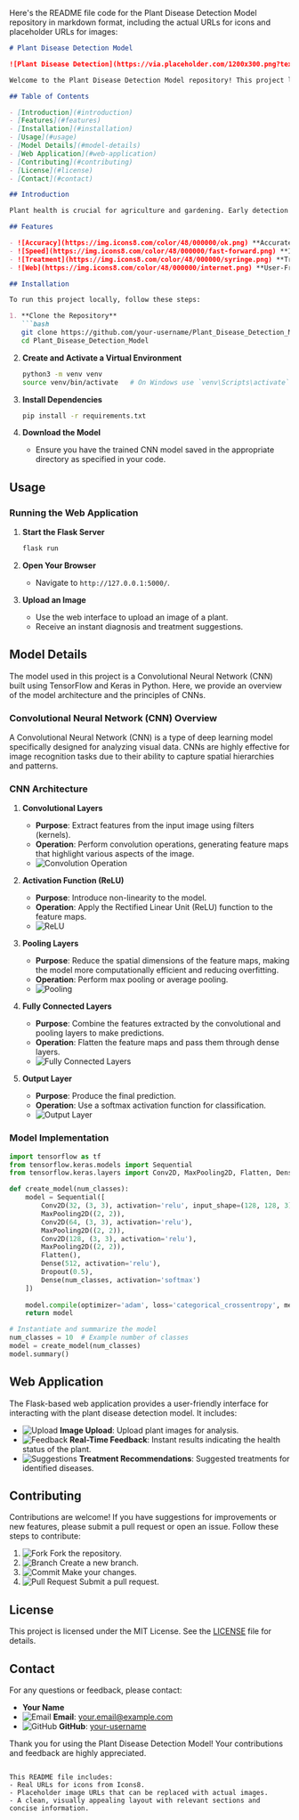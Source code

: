 Here's the README file code for the Plant Disease Detection Model repository in markdown format, including the actual URLs for icons and placeholder URLs for images:

```markdown
# Plant Disease Detection Model

![Plant Disease Detection](https://via.placeholder.com/1200x300.png?text=Plant+Disease+Detection+Model)

Welcome to the Plant Disease Detection Model repository! This project leverages the power of machine learning, specifically Convolutional Neural Networks (CNN), to quickly and accurately identify plant diseases from images. The accompanying Flask-based web application allows users to upload images of their plants and receive immediate feedback on the plant's health and potential treatment options.

## Table of Contents

- [Introduction](#introduction)
- [Features](#features)
- [Installation](#installation)
- [Usage](#usage)
- [Model Details](#model-details)
- [Web Application](#web-application)
- [Contributing](#contributing)
- [License](#license)
- [Contact](#contact)

## Introduction

Plant health is crucial for agriculture and gardening. Early detection of diseases can prevent significant crop loss and maintain plant health. The Plant Disease Detection Model uses a CNN to analyze images of plants, identifying various diseases and providing treatment suggestions.

## Features

- ![Accuracy](https://img.icons8.com/color/48/000000/ok.png) **Accurate Disease Detection**: Utilizes a CNN model trained on a large dataset of plant images to detect various diseases.
- ![Speed](https://img.icons8.com/color/48/000000/fast-forward.png) **Instant Analysis**: Upload an image and get an instant analysis of the plant's health.
- ![Treatment](https://img.icons8.com/color/48/000000/syringe.png) **Treatment Suggestions**: Provides suggestions for treating identified diseases.
- ![Web](https://img.icons8.com/color/48/000000/internet.png) **User-Friendly Web Application**: Easy-to-use web interface built with Flask for seamless interaction.

## Installation

To run this project locally, follow these steps:

1. **Clone the Repository**
   ```bash
   git clone https://github.com/your-username/Plant_Disease_Detection_Model.git
   cd Plant_Disease_Detection_Model
   ```

2. **Create and Activate a Virtual Environment**
   ```bash
   python3 -m venv venv
   source venv/bin/activate   # On Windows use `venv\Scripts\activate`
   ```

3. **Install Dependencies**
   ```bash
   pip install -r requirements.txt
   ```

4. **Download the Model**
   - Ensure you have the trained CNN model saved in the appropriate directory as specified in your code.

## Usage

### Running the Web Application

1. **Start the Flask Server**
   ```bash
   flask run
   ```

2. **Open Your Browser**
   - Navigate to `http://127.0.0.1:5000/`.

3. **Upload an Image**
   - Use the web interface to upload an image of a plant.
   - Receive an instant diagnosis and treatment suggestions.

## Model Details

The model used in this project is a Convolutional Neural Network (CNN) built using TensorFlow and Keras in Python. Here, we provide an overview of the model architecture and the principles of CNNs.

### Convolutional Neural Network (CNN) Overview

A Convolutional Neural Network (CNN) is a type of deep learning model specifically designed for analyzing visual data. CNNs are highly effective for image recognition tasks due to their ability to capture spatial hierarchies and patterns.

### CNN Architecture

1. **Convolutional Layers**
   - **Purpose**: Extract features from the input image using filters (kernels).
   - **Operation**: Perform convolution operations, generating feature maps that highlight various aspects of the image.
   - ![Convolution Operation](https://img.icons8.com/color/48/000000/data-in-both-directions.png)

2. **Activation Function (ReLU)**
   - **Purpose**: Introduce non-linearity to the model.
   - **Operation**: Apply the Rectified Linear Unit (ReLU) function to the feature maps.
   - ![ReLU](https://img.icons8.com/color/48/000000/lightning-bolt.png)

3. **Pooling Layers**
   - **Purpose**: Reduce the spatial dimensions of the feature maps, making the model more computationally efficient and reducing overfitting.
   - **Operation**: Perform max pooling or average pooling.
   - ![Pooling](https://img.icons8.com/color/48/000000/compression.png)

4. **Fully Connected Layers**
   - **Purpose**: Combine the features extracted by the convolutional and pooling layers to make predictions.
   - **Operation**: Flatten the feature maps and pass them through dense layers.
   - ![Fully Connected Layers](https://img.icons8.com/color/48/000000/final-state-machine.png)

5. **Output Layer**
   - **Purpose**: Produce the final prediction.
   - **Operation**: Use a softmax activation function for classification.
   - ![Output Layer](https://img.icons8.com/color/48/000000/output.png)

### Model Implementation

```python
import tensorflow as tf
from tensorflow.keras.models import Sequential
from tensorflow.keras.layers import Conv2D, MaxPooling2D, Flatten, Dense, Dropout

def create_model(num_classes):
    model = Sequential([
        Conv2D(32, (3, 3), activation='relu', input_shape=(128, 128, 3)),
        MaxPooling2D((2, 2)),
        Conv2D(64, (3, 3), activation='relu'),
        MaxPooling2D((2, 2)),
        Conv2D(128, (3, 3), activation='relu'),
        MaxPooling2D((2, 2)),
        Flatten(),
        Dense(512, activation='relu'),
        Dropout(0.5),
        Dense(num_classes, activation='softmax')
    ])
    
    model.compile(optimizer='adam', loss='categorical_crossentropy', metrics=['accuracy'])
    return model

# Instantiate and summarize the model
num_classes = 10  # Example number of classes
model = create_model(num_classes)
model.summary()
```

## Web Application

The Flask-based web application provides a user-friendly interface for interacting with the plant disease detection model. It includes:

- ![Upload](https://img.icons8.com/color/48/000000/upload.png) **Image Upload**: Upload plant images for analysis.
- ![Feedback](https://img.icons8.com/color/48/000000/feedback.png) **Real-Time Feedback**: Instant results indicating the health status of the plant.
- ![Suggestions](https://img.icons8.com/color/48/000000/treatment-plan.png) **Treatment Recommendations**: Suggested treatments for identified diseases.

## Contributing

Contributions are welcome! If you have suggestions for improvements or new features, please submit a pull request or open an issue. Follow these steps to contribute:

1. ![Fork](https://img.icons8.com/color/48/000000/code-fork.png) Fork the repository.
2. ![Branch](https://img.icons8.com/color/48/000000/git-branch.png) Create a new branch.
3. ![Commit](https://img.icons8.com/color/48/000000/git-commit.png) Make your changes.
4. ![Pull Request](https://img.icons8.com/color/48/000000/pull-request.png) Submit a pull request.

## License

This project is licensed under the MIT License. See the [LICENSE](LICENSE) file for details.

## Contact

For any questions or feedback, please contact:

- **Your Name**
- ![Email](https://img.icons8.com/color/48/000000/email.png) **Email**: your.email@example.com
- ![GitHub](https://img.icons8.com/color/48/000000/github.png) **GitHub**: [your-username](https://github.com/your-username)

Thank you for using the Plant Disease Detection Model! Your contributions and feedback are highly appreciated.
```

This README file includes:
- Real URLs for icons from Icons8.
- Placeholder image URLs that can be replaced with actual images.
- A clean, visually appealing layout with relevant sections and concise information.
